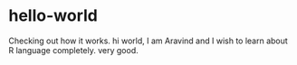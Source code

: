 # hello-world
Checking out how it works.
hi world, I am Aravind and I wish to learn about R language completely.
very good.
